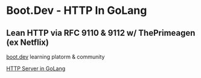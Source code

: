 # Boot.Dev - HTTP In GoLang
## Lean HTTP via RFC 9110 & 9112 w/ ThePrimeagen (ex Netflix)
[boot.dev](https://www.boot.dev/) learning platorm & community <br/>

[HTTP Server in GoLang](https://www.youtube.com/watch?v=FknTw9bJsXM)
